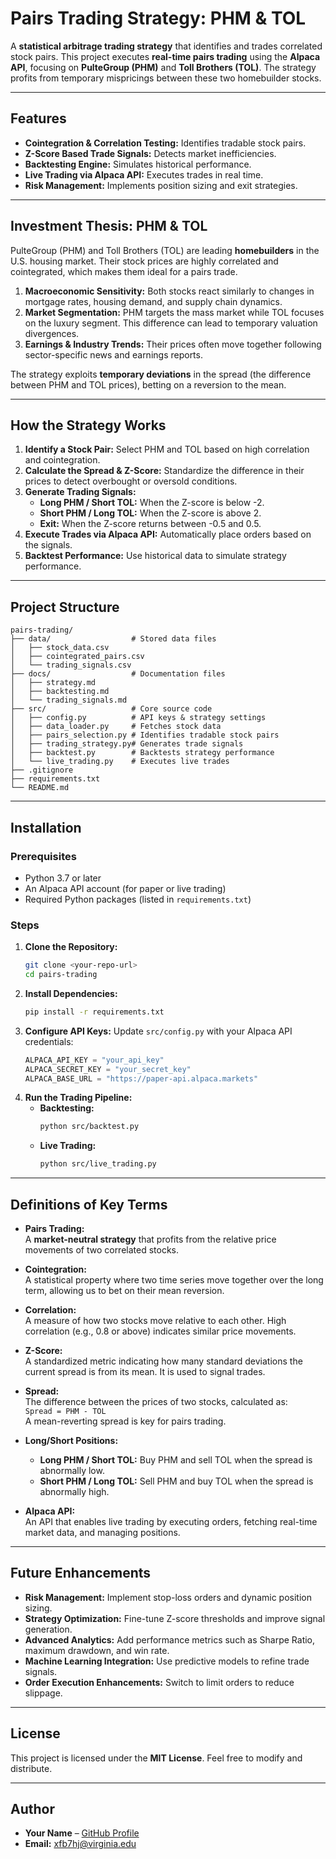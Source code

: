 # Pairs Trading Strategy: PHM & TOL

A **statistical arbitrage trading strategy** that identifies and trades correlated stock pairs. This project executes **real-time pairs trading** using the **Alpaca API**, focusing on **PulteGroup (PHM)** and **Toll Brothers (TOL)**. The strategy profits from temporary mispricings between these two homebuilder stocks.

---

## Features
- **Cointegration & Correlation Testing:** Identifies tradable stock pairs.
- **Z-Score Based Trade Signals:** Detects market inefficiencies.
- **Backtesting Engine:** Simulates historical performance.
- **Live Trading via Alpaca API:** Executes trades in real time.
- **Risk Management:** Implements position sizing and exit strategies.

---

## Investment Thesis: PHM & TOL

PulteGroup (PHM) and Toll Brothers (TOL) are leading **homebuilders** in the U.S. housing market. Their stock prices are highly correlated and cointegrated, which makes them ideal for a pairs trade. 

1. **Macroeconomic Sensitivity:** Both stocks react similarly to changes in mortgage rates, housing demand, and supply chain dynamics.
2. **Market Segmentation:** PHM targets the mass market while TOL focuses on the luxury segment. This difference can lead to temporary valuation divergences.
3. **Earnings & Industry Trends:** Their prices often move together following sector-specific news and earnings reports.

The strategy exploits **temporary deviations** in the spread (the difference between PHM and TOL prices), betting on a reversion to the mean.

---

## How the Strategy Works
1. **Identify a Stock Pair:** Select PHM and TOL based on high correlation and cointegration.
2. **Calculate the Spread & Z-Score:** Standardize the difference in their prices to detect overbought or oversold conditions.
3. **Generate Trading Signals:**
   - **Long PHM / Short TOL:** When the Z-score is below -2.
   - **Short PHM / Long TOL:** When the Z-score is above 2.
   - **Exit:** When the Z-score returns between -0.5 and 0.5.
4. **Execute Trades via Alpaca API:** Automatically place orders based on the signals.
5. **Backtest Performance:** Use historical data to simulate strategy performance.

---

## Project Structure

```
pairs-trading/
├── data/                  # Stored data files
│   ├── stock_data.csv
│   ├── cointegrated_pairs.csv
│   └── trading_signals.csv
├── docs/                  # Documentation files
│   ├── strategy.md
│   ├── backtesting.md
│   └── trading_signals.md
├── src/                   # Core source code
│   ├── config.py          # API keys & strategy settings
│   ├── data_loader.py     # Fetches stock data
│   ├── pairs_selection.py # Identifies tradable stock pairs
│   ├── trading_strategy.py# Generates trade signals
│   ├── backtest.py        # Backtests strategy performance
│   └── live_trading.py    # Executes live trades
├── .gitignore
├── requirements.txt
└── README.md
```

---

## Installation

### Prerequisites
- Python 3.7 or later
- An Alpaca API account (for paper or live trading)
- Required Python packages (listed in `requirements.txt`)

### Steps
1. **Clone the Repository:**
   ```sh
   git clone <your-repo-url>
   cd pairs-trading
   ```
2. **Install Dependencies:**
   ```sh
   pip install -r requirements.txt
   ```
3. **Configure API Keys:**
   Update `src/config.py` with your Alpaca API credentials:
   ```python
   ALPACA_API_KEY = "your_api_key"
   ALPACA_SECRET_KEY = "your_secret_key"
   ALPACA_BASE_URL = "https://paper-api.alpaca.markets"
   ```
4. **Run the Trading Pipeline:**
   - **Backtesting:**
     ```sh
     python src/backtest.py
     ```
   - **Live Trading:**
     ```sh
     python src/live_trading.py
     ```

---

## Definitions of Key Terms

- **Pairs Trading:**  
  A **market-neutral strategy** that profits from the relative price movements of two correlated stocks.

- **Cointegration:**  
  A statistical property where two time series move together over the long term, allowing us to bet on their mean reversion.

- **Correlation:**  
  A measure of how two stocks move relative to each other. High correlation (e.g., 0.8 or above) indicates similar price movements.

- **Z-Score:**  
  A standardized metric indicating how many standard deviations the current spread is from its mean. It is used to signal trades.

- **Spread:**  
  The difference between the prices of two stocks, calculated as:  
  `Spread = PHM - TOL`  
  A mean-reverting spread is key for pairs trading.

- **Long/Short Positions:**  
  - **Long PHM / Short TOL:** Buy PHM and sell TOL when the spread is abnormally low.
  - **Short PHM / Long TOL:** Sell PHM and buy TOL when the spread is abnormally high.

- **Alpaca API:**  
  An API that enables live trading by executing orders, fetching real-time market data, and managing positions.

---

## Future Enhancements
- **Risk Management:** Implement stop-loss orders and dynamic position sizing.
- **Strategy Optimization:** Fine-tune Z-score thresholds and improve signal generation.
- **Advanced Analytics:** Add performance metrics such as Sharpe Ratio, maximum drawdown, and win rate.
- **Machine Learning Integration:** Use predictive models to refine trade signals.
- **Order Execution Enhancements:** Switch to limit orders to reduce slippage.

---

## License

This project is licensed under the **MIT License**. Feel free to modify and distribute.

---

## Author

- **Your Name** – [GitHub Profile](https://github.com/ronitbatra)
- **Email:** xfb7hj@virginia.edu
